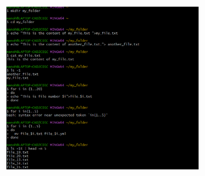 ![image alt](https://github.com/avulamanohar-5/dev/blob/6c178594dc36f43d948f85b0c109ea2825eab4a4/Screenshot%202025-05-28%20170304.png)
